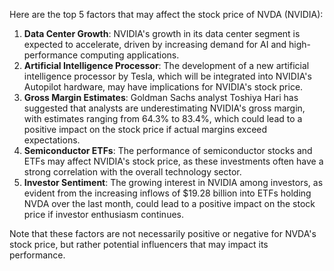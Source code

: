 Here are the top 5 factors that may affect the stock price of NVDA (NVIDIA):

1. **Data Center Growth**: NVIDIA's growth in its data center segment is expected to accelerate, driven by increasing demand for AI and high-performance computing applications.
2. **Artificial Intelligence Processor**: The development of a new artificial intelligence processor by Tesla, which will be integrated into NVIDIA's Autopilot hardware, may have implications for NVIDIA's stock price.
3. **Gross Margin Estimates**: Goldman Sachs analyst Toshiya Hari has suggested that analysts are underestimating NVIDIA's gross margin, with estimates ranging from 64.3% to 83.4%, which could lead to a positive impact on the stock price if actual margins exceed expectations.
4. **Semiconductor ETFs**: The performance of semiconductor stocks and ETFs may affect NVIDIA's stock price, as these investments often have a strong correlation with the overall technology sector.
5. **Investor Sentiment**: The growing interest in NVIDIA among investors, as evident from the increasing inflows of $19.28 billion into ETFs holding NVDA over the last month, could lead to a positive impact on the stock price if investor enthusiasm continues.

Note that these factors are not necessarily positive or negative for NVDA's stock price, but rather potential influencers that may impact its performance.